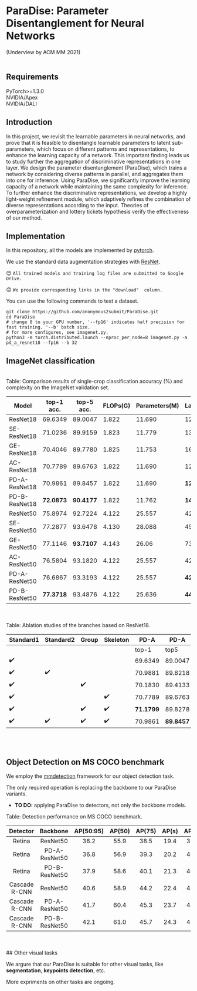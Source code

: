 # ParaDise: Parameter Disentanglement for Neural Networks
(Underview by ACM MM 2021)
<br><br>

## Requirements
PyTorch>=1.3.0<br>
NVIDIA/Apex<br>
NVIDIA/DALI<br>

## Introduction
In this project, we revisit the learnable parameters in neural networks, and prove that it is feasible to disentangle learnable parameters to latent sub-parameters, which focus on different patterns and representations, to enhance the learning capacity of a network. This important finding leads us to study further the aggregation of discriminative representations in one layer. We design the  parameter disentanglement (ParaDise), which trains a network by considering diverse patterns in parallel, and aggregates them into one for inference. Using ParaDise, we significantly improve the learning capacity of a network while maintaining the same complexity for inference. To further enhance the discriminative representations, we develop a highly light-weight refinement module, which adaptively refines the combination of diverse representations according to the input. Theories of overparameterization and lottery tickets hypothesis verify the effectiveness of our method. 



## Implementation
In this repository, all the models are implemented by [pytorch](https://pytorch.org/).<br>

We use the standard data augmentation strategies with [ResNet](https://github.com/pytorch/examples/blob/master/imagenet/main.py).<br>

:blush: `All trained models and training log files are submitted to Google Drive.`

:blush: `We provide corresponding links in the "download"  column.`

You can use the following commands to test a dataset.

```shell
git clone https://github.com/anonymous2submit/ParaDise.git
cd ParaDise
# change 8 to your GPU number, '--fp16' indicates half precision for fast training. '--b' batch size.
# for more configures, see imagenet.py.
python3 -m torch.distributed.launch --nproc_per_node=8 imagenet.py -a pd_a_resnet18 --fp16 --b 32
```


## ImageNet classification
<br>
Table:  Comparison results of single-crop classification accuracy (%) and complexity on the ImageNet validation set.

| Model | top-1 acc. |top-5 acc. |FLOPs(G)|Parameters(M)|Latency(cpu)|Download|
| --- | --- |--- |--- |--- |---|---|
| ResNet18 | 69.6349 |89.0047|1.822|11.690|12ms|<a href="https://drive.google.com/file/d/1iUG2qiTIlUoyu3oBnABD5izG82GF2u7v/view?usp=sharing">model</a> <a href="https://drive.google.com/file/d/1FwT3yCRQY7LSHRUrI5jeb2wIP2blvcf5/view?usp=sharing">log</a>|
| SE-ResNet18 | 71.0236 |89.9159|1.823|11.779|13ms|<a href="https://drive.google.com/file/d/1s7ZB0MgzdVnyv2kc5NJIoJVbT1B7SazB/view?usp=sharing">model</a> <a href="https://drive.google.com/file/d/1meCrTVMJuUXDJQkAO0B0Az1yJUHjBtNZ/view?usp=sharing">log</a>|
| GE-ResNet18 | 70.4046 |89.7780|1.825|11.753|16ms|<a href="https://drive.google.com/file/d/1jlomXQxhhjpi4QI155mE8Hz3-CqutzHU/view?usp=sharing">model</a> <a href="https://drive.google.com/file/d/11NP3mKovpX-_LtUsS2M4tBljhFjFeJ_d/view?usp=sharing">log</a>|
| AC-ResNet18 | 70.7789 |89.6763|1.822|11.690|12ms|<a href="https://drive.google.com/file/d/1jt51PEjJ9dGeL5EnOchvPvPR54qPCR4k/view?usp=sharing">model</a> <a href="https://drive.google.com/file/d/1T2aE1IcTHzYyMMH2aeDYALda_O2PLqrG/view?usp=sharing">log</a>|
| PD-A-ResNet18 | 70.9861 |89.8457|1.822|11.690|**12ms**|<a href="https://drive.google.com/file/d/16-M4v6ZBxd-ljRAnfLYg9OhF_1zcjD6N/view?usp=sharing">model</a> <a href="https://drive.google.com/file/d/1ZZApggNvq1DdxtQAoiVsopPx5SGugl8x/view?usp=sharing">log</a>|
| PD-B-ResNet18 | **72.0873** |**90.4177**|1.822|11.762|**14ms**|<a href="https://drive.google.com/file/d/1FwT3yCRQY7LSHRUrI5jeb2wIP2blvcf5/view?usp=sharing">model</a> <a href="https://drive.google.com/file/d/1FwT3yCRQY7LSHRUrI5jeb2wIP2blvcf5/view?usp=sharing">log</a>|
| ResNet50 | 75.8974|92.7224|4.122|25.557|42ms|<a href="https://drive.google.com/open?id=1DMHhk99fG8rNZjE2wPh8VWZ5qIBOaYOf">model</a> <a href="https://drive.google.com/open?id=1KOM5BzyxQLZl2Aa5KIVOh6HmE7eQvsKa">log</a>|
| SE-ResNet50 | 77.2877|93.6478|4.130|28.088|45ms|<a href="https://drive.google.com/open?id=1lOXZv0IskrLLbm_z7JqonR6KaQ7lRpKP">model</a> <a href="https://drive.google.com/open?id=1gl43ufL2Pvum-dZy8B4yAnnV3bl1BSi2">log</a>|
| GE-ResNet50 | 77.1146 |**93.7107**|4.143|26.06|73ms|<a href="https://drive.google.com/file/d/1qTv5lWFY6E18h1c3hqWkNAs0n_Djri58/view?usp=sharing">model</a> <a href="https://drive.google.com/file/d/1f4OSR2qiBp8dFvUB8fYWDG4hOqPPXG8A/view?usp=sharing">log</a>|
| AC-ResNet50 |76.5804|93.1820|4.122|25.557|42ms|<a href="https://drive.google.com/file/d/15leIDi9UX3NJBNlXbp3_S5Z_RGmvQT-O/view?usp=sharing">model</a> <a href="https://drive.google.com/file/d/1_58yZxi1JSy_jb-L9iXdTnI5z6nUeEax/view?usp=sharing">log</a>|
| PD-A-ResNet50 | 76.6867|93.3193|4.122|25.557|**42ms**|<a href="https://drive.google.com/file/d/1IruxbflXSGyAw4JLxz4hDg-LU7H1F77H/view?usp=sharing">model</a> <a href="https://drive.google.com/file/d/1gxgUoQF7NKVawiobVATb45d5t-fgASBc/view?usp=sharing">log</a>|
| PD-B-ResNet50 |**77.3718** |93.4876|4.122|25.636|**44ms**|<a href="https://drive.google.com/file/d/1FYP-VVd8YUm2nl6EmO5s3sbdKMOA4C7o/view?usp=sharing">model</a> <a href="https://drive.google.com/file/d/1WOkS96O8RGE3MeYkw5K_e0Znaym8Dt_n/view?usp=sharing">log</a>|



<br>
<br>
Table: Ablation studies of the branches based on ResNet18.

| Standard1 | Standard2 |Group|Skeleton|PD-A|PD-A|PD-A|PD-B|PD-B|PD-B|
| --- | --- |--- |--- |--- |---|---|---|---|---|
|  |  | | |top-1|top5|Download|top1|top-5|Download|
|  :heavy_check_mark:| | | |69.6349|89.0047|<a href="https://drive.google.com/file/d/1iUG2qiTIlUoyu3oBnABD5izG82GF2u7v/view?usp=sharing">model</a> <a href="https://drive.google.com/file/d/1FwT3yCRQY7LSHRUrI5jeb2wIP2blvcf5/view?usp=sharing">log</a>|-|-|-|
|  :heavy_check_mark:| :heavy_check_mark: | | |70.9881|89.8218|<a href="https://drive.google.com/file/d/1jI6hdihJ-gsAAvMo4Tq5J93Yco69kAnu/view?usp=sharing">model</a> <a href="https://drive.google.com/file/d/1_R6VQP4TzznXb0j5xttmKbmQT5cLJ-GA/view?usp=sharing">log</a>|71.8990|90.3739|<a href="https://drive.google.com/file/d/1vRxUX1RlR1f_gIrplM3DUDkMVNWwpFG8/view?usp=sharing">model</a> <a href="https://drive.google.com/file/d/1YeVNGNu0XgF_xicLm3jRXBFtrB-syy0J/view?usp=sharing">log</a>|
|  :heavy_check_mark:| |  :heavy_check_mark:| |70.1830|89.4133|<a href="https://drive.google.com/file/d/1P3EG5JrDPopwPL8gJBuKTeI6sPPDgiNR/view?usp=sharing">model</a> <a href="https://drive.google.com/file/d/1BJ_679pixGYqhIY8BqhfRXfH30mn1K26/view?usp=sharing">log</a>|70.0474|89.3156|<a href="https://drive.google.com/file/d/1eKFb_m2QOPwCcl6xVPXTWA1VxyX1sLuq/view?usp=sharing">model</a> <a href="https://drive.google.com/file/d/1eLuMb2njrZMZKodcxnKMQDG8zESUhyYx/view?usp=sharing">log</a>|
|  :heavy_check_mark:| |  |:heavy_check_mark: |70.7789|89.6763|<a href="https://drive.google.com/file/d/1jt51PEjJ9dGeL5EnOchvPvPR54qPCR4k/view?usp=sharing">model</a> <a href="https://drive.google.com/file/d/1T2aE1IcTHzYyMMH2aeDYALda_O2PLqrG/view?usp=sharing">log</a>|71.9872|90.4157|<a href="https://drive.google.com/file/d/1g85N_O07rTx7XrgjRy0d6a1eUCnODXM5/view?usp=sharing">model</a> <a href="https://drive.google.com/file/d/12q_E3-5gxEhxH5AeCuvvps_nbFig09ov/view?usp=sharing">log</a>|
|  :heavy_check_mark:| | :heavy_check_mark: |:heavy_check_mark: |**71.1799**|89.8278|<a href="https://drive.google.com/file/d/1Lq4L7pEECvAQ01cUKsNJesxZCqaKWm6l/view?usp=sharing">model</a> <a href="https://drive.google.com/file/d/1Uwu8YE07HjCduQHhCoCkhKQL1lKPMEvS/view?usp=sharing">log</a>|71.8232|90.2524|<a href="https://drive.google.com/file/d/1ttcdCrLufLQDkqmQiwOSjaDucSqSTBWD/view?usp=sharing">model</a> <a href="https://drive.google.com/file/d/1Evqh9GbZbbfaXKaArG_SVpgS-whBhW0n/view?usp=sharing">log</a>|
|  :heavy_check_mark:| :heavy_check_mark:| :heavy_check_mark: |:heavy_check_mark: |70.9861|**89.8457**|<a href="https://drive.google.com/file/d/16-M4v6ZBxd-ljRAnfLYg9OhF_1zcjD6N/view?usp=sharing">model</a> <a href="https://drive.google.com/file/d/1ZZApggNvq1DdxtQAoiVsopPx5SGugl8x/view?usp=sharing">log</a>|**72.0873**|**90.4177**|<a href="https://drive.google.com/file/d/1FwT3yCRQY7LSHRUrI5jeb2wIP2blvcf5/view?usp=sharing">model</a> <a href="https://drive.google.com/file/d/1FwT3yCRQY7LSHRUrI5jeb2wIP2blvcf5/view?usp=sharing">log</a>|



<br>
<br>

## Object Detection on MS COCO benchmark
We employ the [mmdetection](https://github.com/open-mmlab/mmdetection) framework for our object detection task. 

The only required operation is replacing the backbone to our ParaDise variants.

- **TO DO:** applying ParaDise to detectors, not only the backbone models.

Table: Detection performance on MS COCO benchmark.

| Detector | Backbone | AP(50:95) | AP(50) | AP(75) | AP(s)|AP(m)|AP(l)|Download
|:-:|:-:|:-:|:-:|:-:|:-:|:-:|:-:|:-:|
|Retina|ResNet50|36.2|55.9|38.5|19.4|39.8|48.3|[model](https://drive.google.com/open?id=1imZvUrwg6Vy6TFRLAsL62FsF-DyizZXR) [log](https://drive.google.com/open?id=14rRmHai_9ghL5oC-1DTTiLrt4w_HY0Yl)
|Retina|PD-A-ResNet50|36.8|56.9|39.3|20.2|40.7|49.4|[model](https://drive.google.com/file/d/1sMZI_qxy8Y77jUr2LZgRhoIX91OqgFYI/view?usp=sharing) [log](https://drive.google.com/file/d/1SgbayaO1s3o092hxVsRzF5FpzD9ghael/view?usp=sharing)
|Retina|PD-B-ResNet50|37.9|58.6|40.1|21.3|40.8|50.7|[model](https://drive.google.com/file/d/1sMZI_qxy8Y77jUr2LZgRhoIX91OqgFYI/view?usp=sharing) [log](https://drive.google.com/file/d/1SgbayaO1s3o092hxVsRzF5FpzD9ghael/view?usp=sharing)
Cascade R-CNN|ResNet50|40.6|58.9|44.2|22.4|43.7|54.7|[model](https://drive.google.com/open?id=1jGUT2KsFggLSJMkH0cgJUJV_p_cSM-7f) [log](https://drive.google.com/open?id=13g-4XlMlySVUJyrvWeU5FVCA--cojaCk)
Cascade R-CNN|PD-A-ResNet50|41.7|60.4|45.3|23.7|44.5|55.3|[model](https://drive.google.com/file/d/1aEWgHfN6bIxyG0l6-byntOB4xAE8HIf9/view?usp=sharing) [log](https://drive.google.com/file/d/1HxpcxiirZH8Eyc8yb-2Gnip06S7Q-MnL/view?usp=sharing)
Cascade R-CNN|PD-B-ResNet50|42.1|61.0|45.7|24.3|45.3 |55.5|[model](https://drive.google.com/file/d/1aEWgHfN6bIxyG0l6-byntOB4xAE8HIf9/view?usp=sharing) [log](https://drive.google.com/file/d/1HxpcxiirZH8Eyc8yb-2Gnip06S7Q-MnL/view?usp=sharing)

<br>
<br>
## Other visual tasks

We argure that our ParaDise is suitable for other visual tasks, like **segmentation**, **keypoints detection**, etc. 

More expriments on other tasks are ongoing. 

